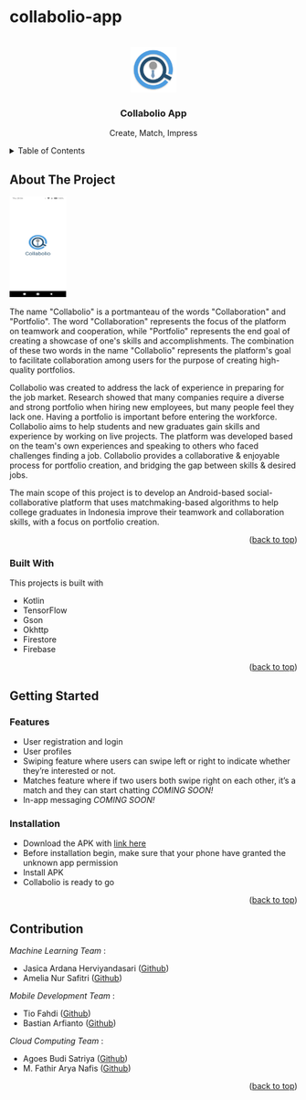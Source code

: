 # collabolio-app
<a name="readme-top"></a>

<!-- PROJECT LOGO -->
<br />
<div align="center">
  <a href="https://github.com/Collabolio/collabolio-app">
    <img src="/logo/logo.png" alt="Logo" width="80" height="80">
  </a>

  <h3 align="center">Collabolio App</h3>

  <p align="center">
    Create, Match, Impress
    <br/>
  
  </p>
</div>

<!-- TABLE OF CONTENTS -->
<details>
  <summary>Table of Contents</summary>
  <ol>
    <li>
      <a href="#about-the-project">About The Project</a>
      <ul>
        <li><a href="#built-with">Built With</a></li>
      </ul>
    </li>
    <li>
      <a href="#getting-started">Getting Started</a>
      <ul>
        <li><a href="#features">Features</a></li>
        <li><a href="#installation">Installation</a></li>
      </ul>
    </li>
    <li><a href="#contribution">Contribution</a></li>
  </ol>
</details>

<!-- ABOUT THE PROJECT -->
## About The Project

<img src="/logo/Screenshot (4).jpg" width="99" height="176">

The name "Collabolio" is a portmanteau of the words "Collaboration" and "Portfolio". The word "Collaboration" represents the focus of the platform on teamwork and cooperation, while "Portfolio" represents the end goal of creating a showcase of one's skills and accomplishments. The combination of these two words in the name "Collabolio" represents the platform's goal to facilitate collaboration among users for the purpose of creating high-quality portfolios.

Collabolio was created to address the lack of experience in preparing for the job market. Research showed that many companies require a diverse and strong portfolio when hiring new employees, but many people feel they lack one. Having a portfolio is important before entering the workforce. Collabolio aims to help students and new graduates gain skills and experience by working on live projects. The platform was developed based on the team's own experiences and speaking to others who faced challenges finding a job. Collabolio provides a collaborative & enjoyable process for portfolio creation, and bridging the gap between skills & desired jobs.

The main scope of this project is to develop an Android-based social-collaborative platform that uses matchmaking-based algorithms to help college graduates in Indonesia improve their teamwork and collaboration skills, with a focus on portfolio creation.

<p align="right">(<a href="#readme-top">back to top</a>)</p>

### Built With

This projects is built with

* Kotlin
* TensorFlow
* Gson
* Okhttp
* Firestore
* Firebase

<p align="right">(<a href="#readme-top">back to top</a>)</p>

<!-- GETTING STARTED -->
## Getting Started

### Features

* User registration and login
* User profiles
* Swiping feature where users can swipe left or right to indicate whether they’re interested or not.
* Matches feature where if two users both swipe right on each other, it’s a match and they can start chatting *COMING SOON!*
* In-app messaging *COMING SOON!*


### Installation

* Download the APK with [link here](https://github.com/Collabolio/collabolio-app/releases/download/application/CollabolioApp.apk)
* Before installation begin, make sure that your phone have granted the unknown app permission
* Install APK
* Collabolio is ready to go


<p align="right">(<a href="#readme-top">back to top</a>)</p>

<!-- CONTRIBUTION -->
## Contribution

_Machine Learning Team_ :
* Jasica Ardana Herviyandasari ([Github](https://github.com/Jessicaardana))
* Amelia Nur Safitri ([Github](https://github.com/ameliaa2))

_Mobile Development Team_ :
* Tio Fahdi ([Github](https://github.com/Tiofd))
* Bastian Arfianto ([Github](https://github.com/bastianarf))

_Cloud Computing Team_ :
* Agoes Budi Satriya ([Github](https://github.com/Aszaychik))
* M. Fathir Arya Nafis ([Github](https://github.com/fathirarya))

<p align="right">(<a href="#readme-top">back to top</a>)</p>

